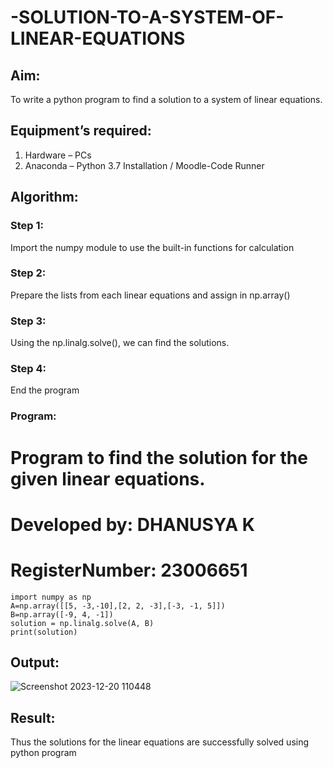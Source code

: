 # -SOLUTION-TO-A-SYSTEM-OF-LINEAR-EQUATIONS
## Aim:
To write a python program to find a solution to a system of linear equations.
## Equipment’s required:
1. 	Hardware – PCs
2. 	Anaconda – Python 3.7 Installation / Moodle-Code Runner
## Algorithm:
### Step 1: 
Import the numpy module to use the built-in functions for calculation
### Step 2: 
Prepare the lists from each linear equations and assign in np.array()
### Step 3: 
Using the np.linalg.solve(), we can find the solutions.
### Step 4: 
End the program
### Program:
# Program to find the solution for the given linear equations.
# Developed by: DHANUSYA K 
# RegisterNumber: 23006651
```
import numpy as np
A=np.array([[5, -3,-10],[2, 2, -3],[-3, -1, 5]])
B=np.array([-9, 4, -1])
solution = np.linalg.solve(A, B)
print(solution)
```

## Output:
![Screenshot 2023-12-20 110448](https://github.com/Dhanu654/-SOLUTION-TO-A-SYSTEM-OF-LINEAR-EQUATIONS/assets/148514965/175af9be-ffe1-4b37-8d47-b34e5a595aa7)

## Result: 
Thus the solutions for the linear equations are successfully solved using python program

